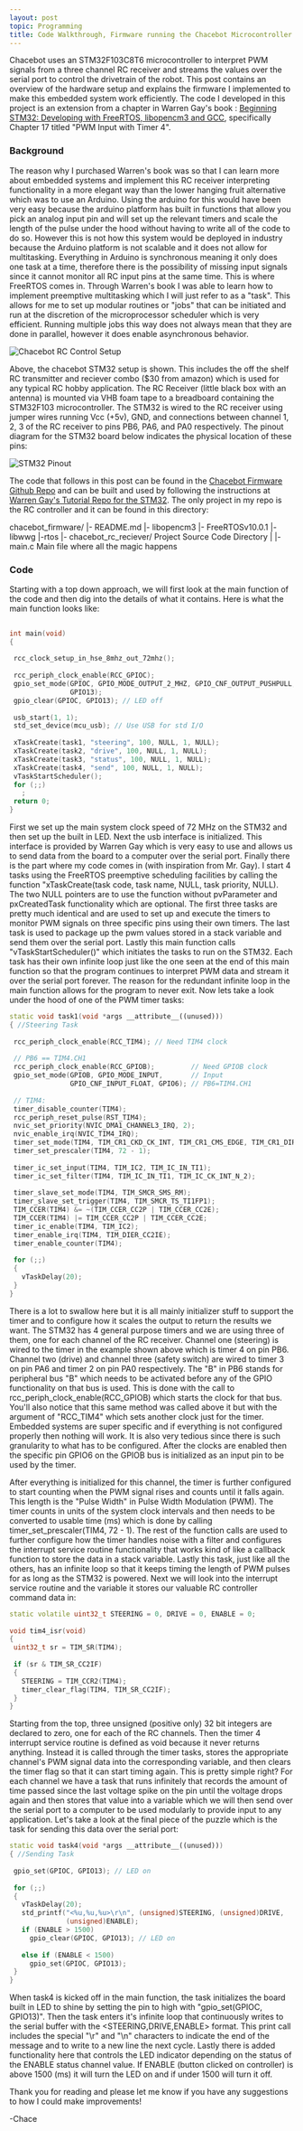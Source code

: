 ```yaml
---
layout: post
topic: Programming
title: Code Walkthrough, Firmware running the Chacebot Microcontroller
---
```


Chacebot uses an STM32F103C8T6 microcontroller to interpret PWM signals from a three channel RC receiver and streams the values over the serial port to control the drivetrain of the robot. This post contains an overview of the hardware setup and explains the firmware I implemented to make this embedded system work efficiently. The code I developed in this project is an extension from a chapter in Warren Gay's book : [Beginning STM32: Developing with FreeRTOS, libopencm3 and GCC](https://www.amazon.com/Beginning-STM32-Developing-FreeRTOS-libopencm3/dp/1484236238), specifically Chapter 17 titled "PWM Input with Timer 4".
 
### Background
 
The reason why I purchased Warren's book was so that I can learn more about embedded systems and implement this RC receiver interpreting functionality in a more elegant way than the lower hanging fruit alternative which was to use an Arduino. Using the arduino for this would have been very easy because the arduino platform has built in functions that allow you pick an analog input pin and will set up the relevant timers and scale the length of the pulse under the hood without having to write all of the code to do so. However this is not how this system would be deployed in industry because the Arduino platform is not scalable and it does not allow for multitasking. Everything in Arduino is synchronous meaning it only does one task at a time, therefore there is the possibility of missing input signals since it cannot monitor all RC input pins at the same time. This is where FreeRTOS comes in. Through Warren's book I was able to learn how to implement preemptive multitasking which I will just refer to as a "task". This allows for me to set up modular routines or "jobs" that can be initiated and run at the discretion of the microprocessor scheduler which is very efficient. Running multiple jobs this way does not always mean that they are done in parallel, however it does enable asynchronous behavior.
 
![Chacebot RC Control Setup](/assets/images/blog/june2020/chacebot-stm32.jpg)
 
Above, the chacebot STM32 setup is shown. This includes the off the shelf RC transmitter and reciever combo ($30 from amazon) which is used for any typical RC hobby application. The RC Receiver (little black box with an antenna) is mounted via VHB foam tape to a breadboard containing the STM32F103 microcontroller. The STM32 is wired to the RC receiver using jumper wires running Vcc (+5v), GND, and connections between channel 1, 2, 3 of the RC receiver to pins PB6, PA6, and PA0 respectively. The pinout diagram for the STM32 board below indicates the physical location of these pins:
 
![STM32 Pinout](/assets/images/blog/june2020/STM32-Pinout.png)
 
The code that follows in this post can be found in the [Chacebot Firmware Github Repo](https://github.com/chacebot/chacebot_firmware) and can be built and used by following the instructions at [Warren Gay's Tutorial Repo for the STM32](https://github.com/ve3wwg/stm32f103c8t6). The only project in my repo is the RC controller and it can be found in this directory:
 
   chacebot_firmware/
       |- README.md
       |- libopencm3
       |- FreeRTOSv10.0.1
       |- libwwg
       |-rtos
           |- chacebot_rc_reciever/        Project Source Code Directory
           |   |- main.c                   Main file where all the magic happens
 
 
### Code
 
Starting with a top down approach, we will first look at the main function of the code and then dig into the details of what it contains. Here is what the main function looks like:
 
```cpp
 
int main(void)
{
 
 rcc_clock_setup_in_hse_8mhz_out_72mhz();
 
 rcc_periph_clock_enable(RCC_GPIOC);
 gpio_set_mode(GPIOC, GPIO_MODE_OUTPUT_2_MHZ, GPIO_CNF_OUTPUT_PUSHPULL,
               GPIO13);
 gpio_clear(GPIOC, GPIO13); // LED off
 
 usb_start(1, 1);
 std_set_device(mcu_usb); // Use USB for std I/O
 
 xTaskCreate(task1, "steering", 100, NULL, 1, NULL);
 xTaskCreate(task2, "drive", 100, NULL, 1, NULL);
 xTaskCreate(task3, "status", 100, NULL, 1, NULL);
 xTaskCreate(task4, "send", 100, NULL, 1, NULL);
 vTaskStartScheduler();
 for (;;)
   ;
 return 0;
}
```
 
First we set up the main system clock speed of 72 MHz on the STM32 and then set up the built in LED. Next the usb interface is initialized. This interface is provided by Warren Gay which is very easy to use and allows us to send data from the board to a computer over the serial port. Finally there is the part where my code comes in (with inspiration from Mr. Gay). I start 4 tasks using the FreeRTOS preemptive scheduling facilities by calling the function "xTaskCreate(task code, task name, NULL, task priority, NULL). The two NULL pointers are to use the function without pvParameter and pxCreatedTask functionality which are optional. The first three tasks are pretty much identical and are used to set up and execute the timers to monitor PWM signals on three specific pins using their own timers. The last task is used to package up the pwm values stored in a stack variable and send them over the serial port. Lastly this main function calls "vTaskStartScheduler()" which initiates the tasks to run on the STM32. Each task has their own infinite loop just like the one seen at the end of this main function so that the program continues to interpret PWM data and stream it over the serial port forever. The reason for the redundant infinite loop in the main function allows for the program to never exit. Now lets take a look under the hood of one of the PWM timer tasks:
 
```cpp
static void task1(void *args __attribute__((unused)))
{ //Steering Task
 
 rcc_periph_clock_enable(RCC_TIM4); // Need TIM4 clock
 
 // PB6 == TIM4.CH1
 rcc_periph_clock_enable(RCC_GPIOB);         // Need GPIOB clock
 gpio_set_mode(GPIOB, GPIO_MODE_INPUT,       // Input
               GPIO_CNF_INPUT_FLOAT, GPIO6); // PB6=TIM4.CH1
 
 // TIM4:
 timer_disable_counter(TIM4);
 rcc_periph_reset_pulse(RST_TIM4);
 nvic_set_priority(NVIC_DMA1_CHANNEL3_IRQ, 2);
 nvic_enable_irq(NVIC_TIM4_IRQ);
 timer_set_mode(TIM4, TIM_CR1_CKD_CK_INT, TIM_CR1_CMS_EDGE, TIM_CR1_DIR_UP);
 timer_set_prescaler(TIM4, 72 - 1);
 
 timer_ic_set_input(TIM4, TIM_IC2, TIM_IC_IN_TI1);
 timer_ic_set_filter(TIM4, TIM_IC_IN_TI1, TIM_IC_CK_INT_N_2);
 
 timer_slave_set_mode(TIM4, TIM_SMCR_SMS_RM);
 timer_slave_set_trigger(TIM4, TIM_SMCR_TS_TI1FP1);
 TIM_CCER(TIM4) &= ~(TIM_CCER_CC2P | TIM_CCER_CC2E);
 TIM_CCER(TIM4) |= TIM_CCER_CC2P | TIM_CCER_CC2E;
 timer_ic_enable(TIM4, TIM_IC2);
 timer_enable_irq(TIM4, TIM_DIER_CC2IE);
 timer_enable_counter(TIM4);
 
 for (;;)
 {
   vTaskDelay(20);
 }
}
```
 
There is a lot to swallow here but it is all mainly initializer stuff to support the timer and to configure how it scales the output to return the results we want. The STM32 has 4 general purpose timers and we are using three of them, one for each channel of the RC receiver. Channel one (steering) is wired to the timer in the example shown above which is timer 4 on pin PB6. Channel two (drive) and channel three (safety switch) are wired to timer 3 on pin PA6 and timer 2 on pin PA0 respectively. The "B" in PB6 stands for peripheral bus "B" which needs to be activated before any of the GPIO functionality on that bus is used. This is done with the call to rcc_periph_clock_enable(RCC_GPIOB) which starts the clock for that bus. You'll also notice that this same method was called above it but with the argument of "RCC_TIM4" which sets another clock just for the timer. Embedded systems are super specific and if everything is not configured properly then nothing will work. It is also very tedious since there is such granularity to what has to be configured. After the clocks are enabled then the specific pin GPIO6 on the GPIOB bus is initialized as an input pin to be used by the timer.
 
After everything is initialized for this channel, the timer is further configured to start counting when the PWM signal rises and counts until it falls again. This length is the "Pulse Width" in Pulse Width Modulation (PWM). The timer counts in units of the system clock intervals and then needs to be converted to usable time (ms) which is done by calling timer_set_prescaler(TIM4, 72 - 1). The rest of the function calls are used to further configure how the timer handles noise with a filter and configures the interrupt service routine functionality that works kind of like a callback function to store the data in a stack variable. Lastly this task, just like all the others, has an infinite loop so that it keeps timing the length of PWM pulses for as long as the STM32 is powered. Next we will look into the interrupt service routine and the variable it stores our valuable RC controller command data in:
 
```cpp
static volatile uint32_t STEERING = 0, DRIVE = 0, ENABLE = 0;
 
void tim4_isr(void)
{
 uint32_t sr = TIM_SR(TIM4);
 
 if (sr & TIM_SR_CC2IF)
 {
   STEERING = TIM_CCR2(TIM4);
   timer_clear_flag(TIM4, TIM_SR_CC2IF);
 }
}
```
 
Starting from the top, three unsigned (positive only) 32 bit integers are declared to zero, one for each of the RC channels. Then the timer 4 interrupt service routine is defined as void because it never returns anything. Instead it is called through the timer tasks, stores the appropriate channel's PWM signal data into the corresponding variable, and then clears the timer flag so that it can start timing again. This is pretty simple right? For each channel we have a task that runs infinitely that records the amount of time passed since the last voltage spike on the pin until the voltage drops again and then stores that value into a variable which we will then send over the serial port to a computer to be used modularly to provide input to any application. Let's take a look at the final piece of the puzzle which is the task for sending this data over the serial port:
 
```cpp
static void task4(void *args __attribute__((unused)))
{ //Sending Task
 
 gpio_set(GPIOC, GPIO13); // LED on
 
 for (;;)
 {
   vTaskDelay(20);
   std_printf("<%u,%u,%u>\r\n", (unsigned)STEERING, (unsigned)DRIVE,
              (unsigned)ENABLE);
   if (ENABLE > 1500)
     gpio_clear(GPIOC, GPIO13); // LED on
 
   else if (ENABLE < 1500)
     gpio_set(GPIOC, GPIO13);
 }
}
```
 
When task4 is kicked off in the main function, the task initializes the board built in LED to shine by setting the pin to high with "gpio_set(GPIOC, GPIO13)". Then the task enters it's infinite loop that continuously writes to the serial buffer with the <STEERING,DRIVE,ENABLE> format. This print call includes the special "\r" and "\n" characters to indicate the end of the message and to write to a new line the next cycle. Lastly there is added functionality here that controls the LED indicator depending on the status of the ENABLE status channel value. If ENABLE (button clicked on controller) is above 1500 (ms) it will turn the LED on and if under 1500 will turn it off.
 
Thank you for reading and please let me know if you have any suggestions to how I could make improvements!
 
-Chace
